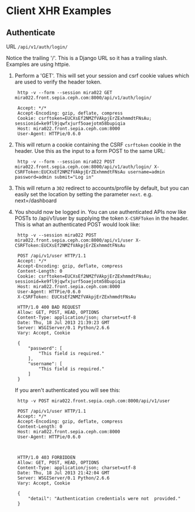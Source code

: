 Client XHR Examples
===================

Authenticate
------------

 URL `/api/v1/auth/login/`
 
 Notice the trailing '/'. This is a Django URL so it has a trailing slash. Examples are using httpie.
 
1. Perform a 'GET'. This will set your session and csrf cookie values which are used to verify the header token.
  
 		http -v --form --session mira022 GET mira022.front.sepia.ceph.com:8000/api/v1/auth/login/

		Accept: */*
		Accept-Encoding: gzip, deflate, compress
		Cookie: csrftoken=EUCXsEf2NMZfVAkpjErZExhmmdtFNsAu; sessionid=ke9fl9jqwfxjurf5oaejotm58bupiqia
		Host: mira022.front.sepia.ceph.com:8000
		User-Agent: HTTPie/0.6.0

2. This will return a cookie containing the CSRF `csrftoken` cookie in the header. Use this as the input to a form POST to the same URL: 			

		http -v --form --session mira022 POST mira022.front.sepia.ceph.com:8000/api/v1/auth/login/ X-CSRFToken:EUCXsEf2NMZfVAkpjErZExhmmdtFNsAu username=admin password=admin submit="Log in"
		
3. This will return a `302` redirect to accounts/profile by default, but you can easily set the location by setting the parameter `next`. e.g. next=/dashboard

4. You should now be logged in. You can use authenticated APIs now like POSTs to /api/v1/user by supplying the token `X-CSRFToken` in the header. This is what an authenticated POST would look like:

		http -v --session mira022 POST mira022.front.sepia.ceph.com:8000/api/v1/user X-CSRFToken:EUCXsEf2NMZfVAkpjErZExhmmdtFNsAu

		POST /api/v1/user HTTP/1.1
		Accept: */*
		Accept-Encoding: gzip, deflate, compress
		Content-Length: 0
		Cookie: csrftoken=EUCXsEf2NMZfVAkpjErZExhmmdtFNsAu; sessionid=ke9fl9jqwfxjurf5oaejotm58bupiqia
		Host: mira022.front.sepia.ceph.com:8000
		User-Agent: HTTPie/0.6.0
		X-CSRFToken: EUCXsEf2NMZfVAkpjErZExhmmdtFNsAu

		HTTP/1.0 400 BAD REQUEST
		Allow: GET, POST, HEAD, OPTIONS
		Content-Type: application/json; charset=utf-8
		Date: Thu, 18 Jul 2013 21:39:23 GMT
		Server: WSGIServer/0.1 Python/2.6.6
		Vary: Accept, Cookie

		{
    		"password": [
        		"This field is required."
    		],
    		"username": [
        		"This field is required."
    		]
		}
		
	If you aren't authenticated you will see this:
	

		http -v POST mira022.front.sepia.ceph.com:8000/api/v1/user
	
		POST /api/v1/user HTTP/1.1
		Accept: */*
		Accept-Encoding: gzip, deflate, compress
		Content-Length: 0
		Host: mira022.front.sepia.ceph.com:8000
		User-Agent: HTTPie/0.6.0



		HTTP/1.0 403 FORBIDDEN
		Allow: GET, POST, HEAD, OPTIONS
		Content-Type: application/json; charset=utf-8
		Date: Thu, 18 Jul 2013 21:42:04 GMT
		Server: WSGIServer/0.1 Python/2.6.6
		Vary: Accept, Cookie	

		{
    		"detail": "Authentication credentials were not 	provided."
		}
